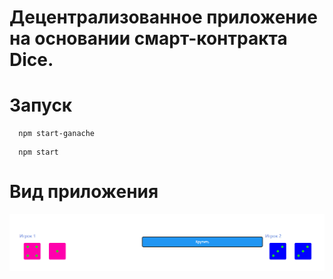 # Децентрализованное приложение на основании смарт-контракта Dice.

# Запуск
``` 
  npm start-ganache
```
``` 
  npm start
```
#  Вид приложения

 <img alt="Скриншот приложения" src="./media/screenshot.png"/>

